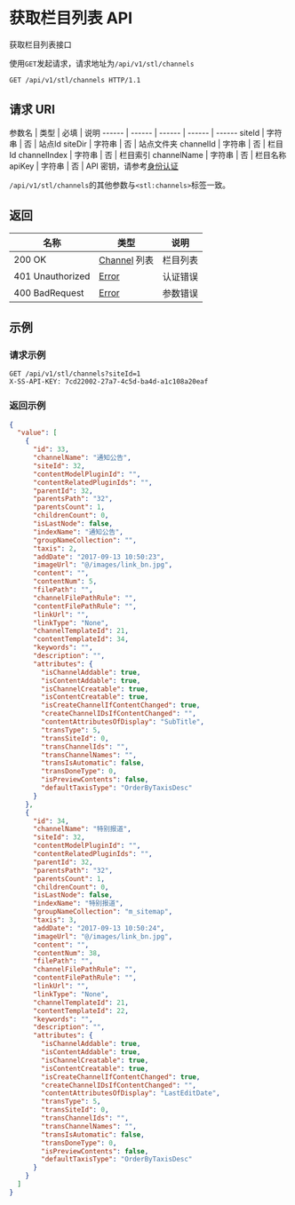 # 获取栏目列表 API

获取栏目列表接口

使用`GET`发起请求，请求地址为`/api/v1/stl/channels`

```http
GET /api/v1/stl/channels HTTP/1.1
```

## 请求 URI

参数名 | 类型 | 必填 | 说明
------ | ------ | ------ | ------ | ------
siteId | 字符串 | 否 | 站点Id
siteDir | 字符串 | 否 | 站点文件夹
channelId | 字符串 | 否 | 栏目Id
channelIndex | 字符串 | 否 | 栏目索引
channelName | 字符串 | 否 | 栏目名称
apiKey | 字符串 | 否 | API 密钥，请参考[身份认证](authentication.md)

`/api/v1/stl/channels`的其他参数与`<stl:channels>`标签一致。

## 返回

名称 | 类型 | 说明
------ | ------ | ------
200 OK | [Channel](/stl/README?id=channel) 列表 | 栏目列表
401 Unauthorized | [Error](/error?id=error) | 认证错误
400 BadRequest | [Error](/error?id=error) | 参数错误

## 示例

### 请求示例

```http
GET /api/v1/stl/channels?siteId=1
X-SS-API-KEY: 7cd22002-27a7-4c5d-ba4d-a1c108a20eaf
```

### 返回示例

```json
{
  "value": [
    {
      "id": 33,
      "channelName": "通知公告",
      "siteId": 32,
      "contentModelPluginId": "",
      "contentRelatedPluginIds": "",
      "parentId": 32,
      "parentsPath": "32",
      "parentsCount": 1,
      "childrenCount": 0,
      "isLastNode": false,
      "indexName": "通知公告",
      "groupNameCollection": "",
      "taxis": 2,
      "addDate": "2017-09-13 10:50:23",
      "imageUrl": "@/images/link_bn.jpg",
      "content": "",
      "contentNum": 5,
      "filePath": "",
      "channelFilePathRule": "",
      "contentFilePathRule": "",
      "linkUrl": "",
      "linkType": "None",
      "channelTemplateId": 21,
      "contentTemplateId": 34,
      "keywords": "",
      "description": "",
      "attributes": {
        "isChannelAddable": true,
        "isContentAddable": true,
        "isChannelCreatable": true,
        "isContentCreatable": true,
        "isCreateChannelIfContentChanged": true,
        "createChannelIDsIfContentChanged": "",
        "contentAttributesOfDisplay": "SubTitle",
        "transType": 5,
        "transSiteId": 0,
        "transChannelIds": "",
        "transChannelNames": "",
        "transIsAutomatic": false,
        "transDoneType": 0,
        "isPreviewContents": false,
        "defaultTaxisType": "OrderByTaxisDesc"
      }
    },
    {
      "id": 34,
      "channelName": "特别报道",
      "siteId": 32,
      "contentModelPluginId": "",
      "contentRelatedPluginIds": "",
      "parentId": 32,
      "parentsPath": "32",
      "parentsCount": 1,
      "childrenCount": 0,
      "isLastNode": false,
      "indexName": "特别报道",
      "groupNameCollection": "m_sitemap",
      "taxis": 3,
      "addDate": "2017-09-13 10:50:24",
      "imageUrl": "@/images/link_bn.jpg",
      "content": "",
      "contentNum": 38,
      "filePath": "",
      "channelFilePathRule": "",
      "contentFilePathRule": "",
      "linkUrl": "",
      "linkType": "None",
      "channelTemplateId": 21,
      "contentTemplateId": 22,
      "keywords": "",
      "description": "",
      "attributes": {
        "isChannelAddable": true,
        "isContentAddable": true,
        "isChannelCreatable": true,
        "isContentCreatable": true,
        "isCreateChannelIfContentChanged": true,
        "createChannelIDsIfContentChanged": "",
        "contentAttributesOfDisplay": "LastEditDate",
        "transType": 5,
        "transSiteId": 0,
        "transChannelIds": "",
        "transChannelNames": "",
        "transIsAutomatic": false,
        "transDoneType": 0,
        "isPreviewContents": false,
        "defaultTaxisType": "OrderByTaxisDesc"
      }
    }
  ]
}
```